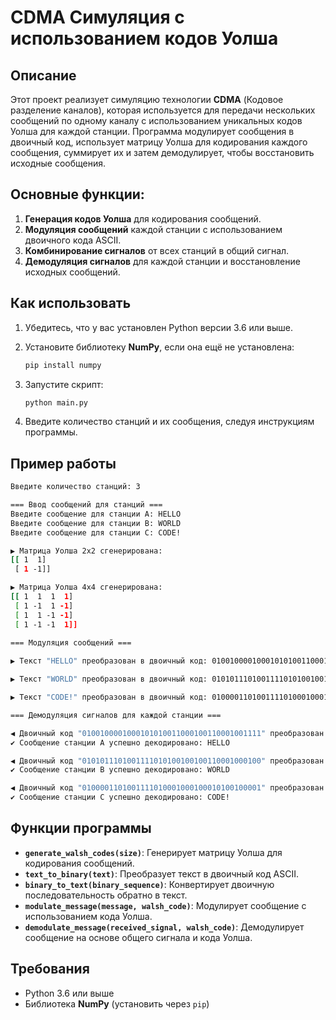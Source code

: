# CDMA Симуляция с использованием кодов Уолша

## Описание
Этот проект реализует симуляцию технологии **CDMA** (Кодовое разделение каналов), которая используется для передачи нескольких сообщений по одному каналу с использованием уникальных кодов Уолша для каждой станции. Программа модулирует сообщения в двоичный код, использует матрицу Уолша для кодирования каждого сообщения, суммирует их и затем демодулирует, чтобы восстановить исходные сообщения.

## Основные функции:
1. **Генерация кодов Уолша** для кодирования сообщений.
2. **Модуляция сообщений** каждой станции с использованием двоичного кода ASCII.
3. **Комбинирование сигналов** от всех станций в общий сигнал.
4. **Демодуляция сигналов** для каждой станции и восстановление исходных сообщений.

## Как использовать
1. Убедитесь, что у вас установлен Python версии 3.6 или выше.
2. Установите библиотеку **NumPy**, если она ещё не установлена:

    ```bash
    pip install numpy
    ```

3. Запустите скрипт:

    ```bash
    python main.py
    ```

4. Введите количество станций и их сообщения, следуя инструкциям программы.

## Пример работы
```bash
Введите количество станций: 3

=== Ввод сообщений для станций ===
Введите сообщение для станции A: HELLO
Введите сообщение для станции B: WORLD
Введите сообщение для станции C: CODE!

▶ Матрица Уолша 2x2 сгенерирована:
[[ 1  1]
 [ 1 -1]]

▶ Матрица Уолша 4x4 сгенерирована:
[[ 1  1  1  1]
 [ 1 -1  1 -1]
 [ 1  1 -1 -1]
 [ 1 -1 -1  1]]
 
=== Модуляция сообщений ===

▶ Текст "HELLO" преобразован в двоичный код: 0100100001000101010011000100110001001111

▶ Текст "WORLD" преобразован в двоичный код: 0101011101001111010100100100110001000100

▶ Текст "CODE!" преобразован в двоичный код: 0100001101001111010001000100010100100001

=== Демодуляция сигналов для каждой станции ===

◀ Двоичный код "0100100001000101010011000100110001001111" преобразован в текст:
✔ Сообщение станции A успешно декодировано: HELLO

◀ Двоичный код "0101011101001111010100100100110001000100" преобразован в текст:
✔ Сообщение станции B успешно декодировано: WORLD

◀ Двоичный код "0100001101001111010001000100010100100001" преобразован в текст:
✔ Сообщение станции C успешно декодировано: CODE!
```

## Функции программы
- **`generate_walsh_codes(size)`**: Генерирует матрицу Уолша для кодирования сообщений.
- **`text_to_binary(text)`**: Преобразует текст в двоичный код ASCII.
- **`binary_to_text(binary_sequence)`**: Конвертирует двоичную последовательность обратно в текст.
- **`modulate_message(message, walsh_code)`**: Модулирует сообщение с использованием кода Уолша.
- **`demodulate_message(received_signal, walsh_code)`**: Демодулирует сообщение на основе общего сигнала и кода Уолша.

## Требования
- Python 3.6 или выше
- Библиотека **NumPy** (установить через `pip`)